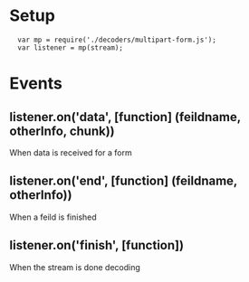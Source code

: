 # Setup
```
  var mp = require('./decoders/multipart-form.js');
  var listener = mp(stream);
```

# Events

## listener.on('data', [function] (feildname, otherInfo, chunk))
When data is received for a form

## listener.on('end', [function] (feildname, otherInfo))
When a feild is finished

## listener.on('finish', [function])
When the stream is done decoding
